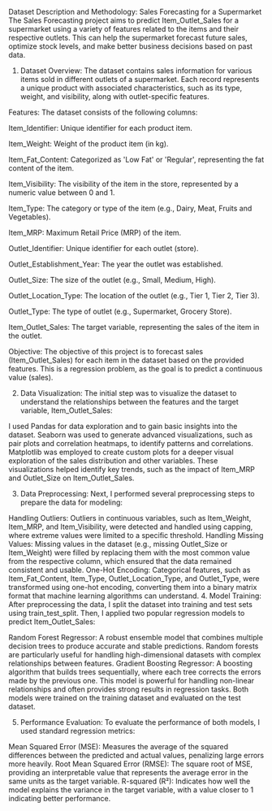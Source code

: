 Dataset Description and Methodology: Sales Forecasting for a Supermarket
The Sales Forecasting project aims to predict Item_Outlet_Sales for a supermarket using a variety of features related to the items and their respective outlets. This can help the supermarket forecast future sales, optimize stock levels, and make better business decisions based on past data.

1. Dataset Overview:
The dataset contains sales information for various items sold in different outlets of a supermarket. Each record represents a unique product with associated characteristics, such as its type, weight, and visibility, along with outlet-specific features.

Features:
The dataset consists of the following columns:

Item_Identifier: Unique identifier for each product item.

Item_Weight: Weight of the product item (in kg).

Item_Fat_Content: Categorized as 'Low Fat' or 'Regular', representing the fat content of the item.

Item_Visibility: The visibility of the item in the store, represented by a numeric value between 0 and 1.

Item_Type: The category or type of the item (e.g., Dairy, Meat, Fruits and Vegetables).

Item_MRP: Maximum Retail Price (MRP) of the item.

Outlet_Identifier: Unique identifier for each outlet (store).

Outlet_Establishment_Year: The year the outlet was established.

Outlet_Size: The size of the outlet (e.g., Small, Medium, High).

Outlet_Location_Type: The location of the outlet (e.g., Tier 1, Tier 2, Tier 3).

Outlet_Type: The type of outlet (e.g., Supermarket, Grocery Store).

Item_Outlet_Sales: The target variable, representing the sales of the item in the outlet.

Objective:
The objective of this project is to forecast sales (Item_Outlet_Sales) for each item in the dataset based on the provided features. This is a regression problem, as the goal is to predict a continuous value (sales).

2. Data Visualization:
The initial step was to visualize the dataset to understand the relationships between the features and the target variable, Item_Outlet_Sales:

I used Pandas for data exploration and to gain basic insights into the dataset.
Seaborn was used to generate advanced visualizations, such as pair plots and correlation heatmaps, to identify patterns and correlations.
Matplotlib was employed to create custom plots for a deeper visual exploration of the sales distribution and other variables.
These visualizations helped identify key trends, such as the impact of Item_MRP and Outlet_Size on Item_Outlet_Sales.

3. Data Preprocessing:
Next, I performed several preprocessing steps to prepare the data for modeling:

Handling Outliers: Outliers in continuous variables, such as Item_Weight, Item_MRP, and Item_Visibility, were detected and handled using capping, where extreme values were limited to a specific threshold.
Handling Missing Values: Missing values in the dataset (e.g., missing Outlet_Size or Item_Weight) were filled by replacing them with the most common value from the respective column, which ensured that the data remained consistent and usable.
One-Hot Encoding: Categorical features, such as Item_Fat_Content, Item_Type, Outlet_Location_Type, and Outlet_Type, were transformed using one-hot encoding, converting them into a binary matrix format that machine learning algorithms can understand.
4. Model Training:
After preprocessing the data, I split the dataset into training and test sets using train_test_split. Then, I applied two popular regression models to predict Item_Outlet_Sales:

Random Forest Regressor: A robust ensemble model that combines multiple decision trees to produce accurate and stable predictions. Random forests are particularly useful for handling high-dimensional datasets with complex relationships between features.
Gradient Boosting Regressor: A boosting algorithm that builds trees sequentially, where each tree corrects the errors made by the previous one. This model is powerful for handling non-linear relationships and often provides strong results in regression tasks.
Both models were trained on the training dataset and evaluated on the test dataset.

5. Performance Evaluation:
To evaluate the performance of both models, I used standard regression metrics:

Mean Squared Error (MSE): Measures the average of the squared differences between the predicted and actual values, penalizing large errors more heavily.
Root Mean Squared Error (RMSE): The square root of MSE, providing an interpretable value that represents the average error in the same units as the target variable.
R-squared (R²): Indicates how well the model explains the variance in the target variable, with a value closer to 1 indicating better performance.
